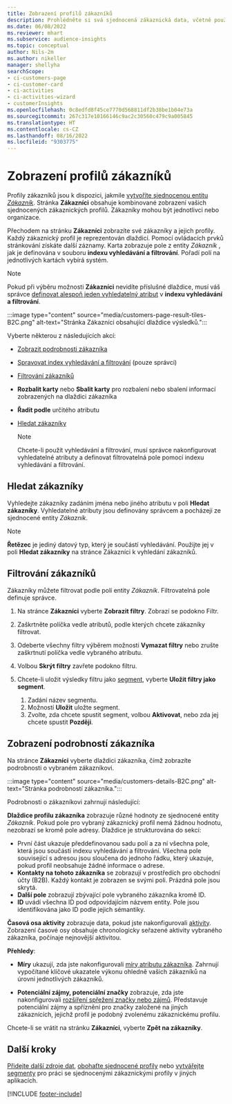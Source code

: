 ```yaml
---
title: Zobrazení profilů zákazníků
description: Prohlédněte si svá sjednocená zákaznická data, včetně použití vyhledávání a filtrování
ms.date: 06/08/2022
ms.reviewer: mhart
ms.subservice: audience-insights
ms.topic: conceptual
author: Nils-2m
ms.author: nikeller
manager: shellyha
searchScope:
- ci-customers-page
- ci-customer-card
- ci-activities
- ci-activities-wizard
- customerInsights
ms.openlocfilehash: 0c8edfd8f45ce7770d568811df2b38be1b04e73a
ms.sourcegitcommit: 267c317e10166146c9ac2c30560c479c9a005845
ms.translationtype: HT
ms.contentlocale: cs-CZ
ms.lasthandoff: 08/16/2022
ms.locfileid: "9303775"
---
```

# <a name="view-customer-profiles"></a>Zobrazení profilů zákazníků

Profily zákazníků jsou k dispozici, jakmile [vytvoříte sjednocenou entitu *Zákazník*](data-unification.md). Stránka **Zákazníci** obsahuje kombinované zobrazení vašich sjednocených zákaznických profilů. Zákazníky mohou být jednotlivci nebo organizace.

Přechodem na stránku **Zákazníci** zobrazíte své zákazníky a jejich profily. Každý zákaznický profil je reprezentován dlaždicí. Pomocí ovládacích prvků stránkování získáte další záznamy. Karta zobrazuje pole z entity *Zákazník* , jak je definována v souboru **indexu vyhledávání a filtrování**. Pořadí polí na jednotlivých kartách vybírá systém.

> [!NOTE]
> Pokud při výběru možnosti **Zákazníci** nevidíte příslušné dlaždice, musí váš správce [definovat alespoň jeden vyhledatelný atribut](search-filter-index.md) v **indexu vyhledávání a filtrování**.

:::image type="content" source="media/customers-page-result-tiles-B2C.png" alt-text="Stránka Zákazníci obsahující dlaždice výsledků.":::

Vyberte některou z následujících akcí:
- [Zobrazit podrobnosti zákazníka](#view-customer-details)
- [Spravovat index vyhledávání a filtrování](search-filter-index.md) (pouze správci)
- [Filtrování zákazníků](#filter-customers)
- **Rozbalit karty** nebo **Sbalit karty** pro rozbalení nebo sbalení informací zobrazených na dlaždici zákazníka
- **Řadit podle** určitého atributu
- [Hledat zákazníky](#search-for-customers)

  > [!NOTE]
  > Chcete-li použít vyhledávání a filtrování, musí správce nakonfigurovat vyhledatelné atributy a definovat filtrovatelná pole pomocí indexu vyhledávání a filtrování.

## <a name="search-for-customers"></a>Hledat zákazníky

Vyhledejte zákazníky zadáním jména nebo jiného atributu v poli **Hledat zákazníky**. Vyhledatelné atributy jsou definovány správcem a pocházejí ze sjednocené entity *Zákazník*.

> [!NOTE]
> **Řetězec** je jediný datový typ, který je součástí vyhledávání. Použijte jej v poli **Hledat zákazníky** na stránce Zákazníci k vyhledání zákazníků.

## <a name="filter-customers"></a>Filtrování zákazníků

Zákazníky můžete filtrovat podle polí entity *Zákazník*. Filtrovatelná pole definuje správce.

1. Na stránce **Zákazníci** vyberte **Zobrazit filtry**. Zobrazí se podokno Filtr.

1. Zaškrtněte políčka vedle atributů, podle kterých chcete zákazníky filtrovat.

1. Odeberte všechny filtry výběrem možnosti **Vymazat filtry** nebo zrušte zaškrtnutí políčka vedle vybraného atributu.

1. Volbou **Skrýt filtry** zavřete podokno filtru.

1. Chcete-li uložit výsledky filtru jako [segment](segments.md), vyberte **Uložit filtry jako segment**.
   1. Zadání název segmentu.
   1. Možností **Uložit** uložte segment.
   1. Zvolte, zda chcete spustit segment, volbou **Aktivovat**, nebo zda jej chcete spustit **Později**.

## <a name="view-customer-details"></a>Zobrazení podrobností zákazníka

Na stránce **Zákazníci** vyberte dlaždici zákazníka, čímž zobrazíte podrobnosti o vybraném zákazníkovi.

:::image type="content" source="media/customers-details-B2C.png" alt-text="Stránka podrobností zákazníka.":::

Podrobnosti o zákazníkovi zahrnují následující:

**Dlaždice profilu zákazníka** zobrazuje různé hodnoty ze sjednocené entity *Zákazník*. Pokud pole pro vybraný zákaznický profil nemá žádnou hodnotu, nezobrazí se kromě pole adresy. Dlaždice je strukturována do sekcí:

- První část ukazuje předdefinovanou sadu polí a za ní všechna pole, která jsou součástí indexu vyhledávání a filtrování. Všechna pole související s adresou jsou sloučena do jednoho řádku, který ukazuje, pokud profil neobsahuje žádné informace o adrese.
- **Kontakty na tohoto zákazníka** se zobrazují v prostředích pro obchodní účty (B2B). Každý kontakt je zobrazen se svými poli. Prázdná pole jsou skrytá.
- **Další pole** zobrazují zbývající pole vybraného zákazníka kromě ID.
- **ID** uvádí všechna ID pod odpovídajícím názvem entity. Pole jsou identifikována jako ID podle jejich sémantiky.

**Časová osa aktivity** zobrazuje data, pokud jste nakonfigurovali [aktivity](activities.md). Zobrazení časové osy obsahuje chronologicky seřazené aktivity vybraného zákazníka, počínaje nejnovější aktivitou.

**Přehledy**:

- **Míry** ukazují, zda jste nakonfigurovali [míry atributu zákazníka](measures.md). Zahrnují vypočítané klíčové ukazatele výkonu ohledně vašich zákazníků na úrovni jednotlivých zákazníků.

- **Potenciální zájmy, potenciální značky** zobrazuje, zda jste nakonfigurovali [rozšíření spřežení značky nebo zájmů](enrichment-microsoft.md). Představuje potenciální zájmy a spříznění pro značky založené na jiných zákaznících, jejichž profil je podobný zvolenému zákaznickému profilu.

Chcete-li se vrátit na stránku **Zákazníci**, vyberte **Zpět na zákazníky**.

## <a name="next-steps"></a>Další kroky

[Přidejte další zdroje dat](data-sources.md), [obohaťte sjednocené profily](enrichment-hub.md) nebo [vytvářejte segmenty](segments.md) pro práci se sjednocenými zákaznickými profily v jiných aplikacích.

[!INCLUDE [footer-include](includes/footer-banner.md)]

